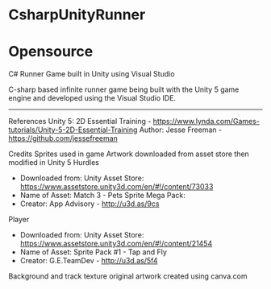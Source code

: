 # CsharpUnityRunner
# Opensource
C# Runner Game built in Unity using Visual Studio

C-sharp based infinite runner game being built with the Unity 5 game engine and developed using the Visual Studio IDE.


-----
References 
Unity 5: 2D Essential Training - https://www.lynda.com/Games-tutorials/Unity-5-2D-Essential-Training
Author: Jesse Freeman - https://github.com/jessefreeman

Credits
Sprites used in game
Artwork downloaded from asset store then modified in Unity 5 
Hurdles
- Downloaded from: Unity Asset Store: https://www.assetstore.unity3d.com/en/#!/content/73033
- Name of Asset: Match 3 - Pets Sprite Mega Pack: 
- Creator: App Advisory - http://u3d.as/9cs

Player 
- Downloaded from: Unity Asset Store: https://www.assetstore.unity3d.com/en/#!/content/21454
- Name of Asset: Sprite Pack #1 - Tap and Fly
- Creator: G.E.TeamDev - http://u3d.as/5f4

Background and track texture original artwork created using canva.com
